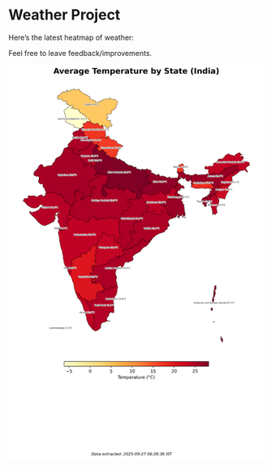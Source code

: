 # Weather Project

Here’s the latest heatmap of weather:

Feel free to leave feedback/improvements.

![India Heatmap](docs/assets/india_heatmap.png?v=D734DE)
